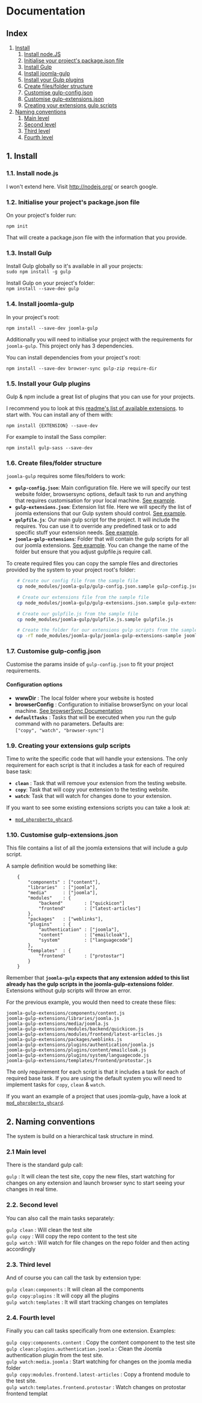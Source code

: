 # Documentation

## Index  

1. [Install](#install)
    1. [Install node.JS](#install-node)
    2. [Initialise your project's package.json file](#initialise-package)
    3. [Install Gulp](#install-gulp)
    4. [Install joomla-gulp](#install-joomla-gulp)
    5. [Install your Gulp plugins](#install-gulp-plugins)
    7. [Create files/folder structure](#create-gulp-extensions)
    8. [Customise gulp-config.json](#create-config)
    9. [Customise gulp-extensions.json](#create-extensions-config)
    10. [Creating your extensions gulp scripts](#start-writing-extensions)
2. [Naming conventions](#naming-conventions)
    1. [Main level](#main-level)
    2. [Second level](#second-level)
    3. [Third level](#third-level)
    3. [Fourth level](#fourth-level)

## <a name="install"></a>1. Install

### <a name="install-node"></a>1.1. Install node.js

I won't extend here. Visit http://nodejs.org/ or search google.

### <a name="initialise-package"></a>1.2. Initialise your project's package.json file

On your project's folder run:

`npm init`

That will create a package.json file with the information that you provide.  

### <a name="install-gulp"></a>1.3. Install Gulp
Install Gulp globally so it's available in all your projects:  
`sudo npm install -g gulp`  

Install Gulp on your project's folder:  
`npm install --save-dev gulp`  

### <a name="install-joomla-gulp"></a>1.4. Install joomla-gulp

In your project's root:

`npm install --save-dev joomla-gulp`

Additionally you will need to initialise your project with the requirements for `joomla-gulp`. This project only has 3 dependencies. 

You can install dependencies from your project's root:

`npm install --save-dev browser-sync gulp-zip require-dir`

### <a name="install-gulp-plugins"></a>1.5. Install your Gulp plugins

Gulp & npm include a great list of plugins that you can use for your projects. 

I recommend you to look at this [readme's list of available extensions](../README.md#plugins). to start with. You can install any of them with:

`npm install {EXTENSION} --save-dev`

For example to install the Sass compiler:

`npm install gulp-sass --save-dev`

### <a name="create-gulp-extensions"></a>1.6. Create files/folder structure

`joomla-gulp` requires some files/folders to work:  

* **`gulp-config.json`**: Main configuration file. Here we will specify our test website folder, browsersync options, default task to run and anything that requires customisation for your local machine. [See example](./gulp-config.json.sample).
* **`gulp-extensions.json`**: Extension list file. Here we will specify the list of joomla extensions that our Gulp system should control. [See example](./gulp-extensions.json.sample).
* **`gulpfile.js`**: Our main gulp script for the project. It will include the requires. You can use it to override any predefined task or to add specific stuff your extension needs. [See example](./gulpfile.js.sample).
* **`joomla-gulp-extensions`**: Folder that will contain the gulp scripts for all our joomla extensions. [See example](./joomla-gulp-extensions-sample). You can change the name of the folder but ensure that you adjust gulpfile.js require call.

To create required files you can copy the sample files and directories provided by the system to your project root's folder:

```bash
    # Create our config file from the sample file
    cp node_modules/joomla-gulp/gulp-config.json.sample gulp-config.json

    # Create our extensions file from the sample file
    cp node_modules/joomla-gulp/gulp-extensions.json.sample gulp-extensions.json

    # Create our gulpfile.js from the sample file
    cp node_modules/joomla-gulp/gulpfile.js.sample gulpfile.js

    # Create the folder for our extensions gulp scripts from the sample folder
    cp -rT node_modules/joomla-gulp/joomla-gulp-extensions-sample joomla-gulp-extensions
```

### <a name="create-config"></a>1.7. Customise gulp-config.json

Customise the params inside of `gulp-config.json` to fit your project requirements.

#### Configuration options

* **wwwDir**           : The local folder where your website is hosted  
* **browserConfig**    : Configuration to initialise browserSync on your local machine. [See browserSync Documentation](http://www.browsersync.io/docs/options/)   
* **`defaultTasks`** : Tasks that will be executed when you run the gulp command with no parameters. Defaults are:  
	 `["copy", "watch", "browser-sync"]`

### <a name="start-writing-extensions"></a>1.9. Creating your extensions gulp scripts

Time to write the specific code that will handle your extensions. The only requirement for each script is that it includes a task for each of required base task:

* **`clean`** : Task that will remove your extension from the testing website.
* **`copy`**: Task that will copy your extension to the testing website.
* **`watch`**: Task that will watch for changes done to your extension.

If you want to see some existing extensions scripts you can take a look at:

*  [`mod_phproberto_ghcard`](https://github.com/phproberto/mod_phproberto_ghcard/tree/master/joomla-gulp-extensions).


### <a name="create-extensions-config"></a>1.10. Customise gulp-extensions.json

This file contains a list of all the joomla extensions that will include a gulp script. 

A sample definition would be something like:

```
	{
		"components" : ["content"],
		"libraries"  : ["joomla"],
		"media"      : ["joomla"],
		"modules"    : {
			"backend"        : ["quickicon"]
			"frontend"       : ["latest-articles"]
		},
		"packages"   : ["weblinks"],
		"plugins"    : {
			"authentication" : ["joomla"],
			"content"        : ["emailcloak"],
			"system"         : ["languagecode"]
		},
		"templates"  : {
			"frontend"       : ["protostar"]
		}
	}
```

Remember that **`joomla-gulp` expects that any extension added to this list already has the gulp scripts in the joomla-gulp-extensions folder**. Extensions without gulp scripts will throw an error.  

For the previous example, you would then need to create these files:

```
joomla-gulp-extensions/components/content.js
joomla-gulp-extensions/libraries/joomla.js
joomla-gulp-extensions/media/joomla.js
joomla-gulp-extensions/modules/backend/quickicon.js
joomla-gulp-extensions/modules/frontend/latest-articles.js
joomla-gulp-extensions/packages/weblinks.js
joomla-gulp-extensions/plugins/authentication/joomla.js
joomla-gulp-extensions/plugins/content/emailcloak.js
joomla-gulp-extensions/plugins/system/languagecode.js
joomla-gulp-extensions/templates/frontend/protostar.js
```

The only requirement for each script is that it includes a task for each of required base task. If you are using the default system you will need to implement tasks for `copy`, `clean` & `watch`.

If you want an example of a project that uses joomla-gulp, have a look at [`mod_phproberto_ghcard`](https://github.com/phproberto/mod_phproberto_ghcard).

## <a name="naming-conventions"></a>2. Naming conventions

The system is build on a hierarchical task structure in mind. 

### <a name="main-level"></a>2.1 Main level

There is the standard gulp call:

`gulp` :  It will clean the test site, copy the new files, start watching for changes on any extension and launch browser sync to start seeing your changes in real time.  

### <a name="second-level"></a>2.2. Second level

You can also call the main tasks separately:  

`gulp clean` : Will clean the test site  
`gulp copy` : Will copy the repo content to the test site  
`gulp watch` : Will watch for file changes on the repo folder and then acting accordingly  

### <a name="third-level"></a>2.3. Third level

And of course you can call the task by extension type:  

`gulp clean:components` : It will clean all the components  
`gulp copy:plugins` : It will copy all the plugins  
`gulp watch:templates` : It will start tracking changes on templates  

### <a name="fourth-level"></a>2.4. Fourth level

Finally you can call tasks specifically from one extension. Examples:  

`gulp copy:components.content` : Copy the content component to the test site  
`gulp clean:plugins.authentication.joomla` : Clean the Joomla authentication plugin from the test site.  
`gulp watch:media.joomla` : Start watching for changes on the joomla media folder  
`gulp copy:modules.frontend.latest-articles` : Copy a frontend module to the test site.  
`gulp watch:templates.frontend.protostar` : Watch changes on protostar frontend templat  
